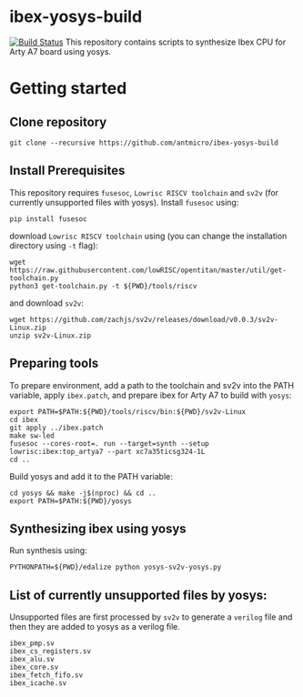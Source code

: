 # ibex-yosys-build
[![Build Status](https://travis-ci.com/antmicro/ibex-yosys-build.svg?branch=master)](https://travis-ci.com/antmicro/ibex-yosys-build)
This repository contains scripts to synthesize Ibex CPU for Arty A7 board using yosys.
# Getting started
## Clone repository
```
git clone --recursive https://github.com/antmicro/ibex-yosys-build
```
## Install Prerequisites
This repository requires `fusesoc`, `Lowrisc RISCV toolchain` and `sv2v` (for currently unsupported files with yosys).
Install `fusesoc` using:
```
pip install fusesoc
```
download `Lowrisc RISCV toolchain` using (you can change the installation directory using `-t` flag):
```
wget https://raw.githubusercontent.com/lowRISC/opentitan/master/util/get-toolchain.py
python3 get-toolchain.py -t ${PWD}/tools/riscv
```
and download `sv2v`:
```
wget https://github.com/zachjs/sv2v/releases/download/v0.0.3/sv2v-Linux.zip
unzip sv2v-Linux.zip
```
## Preparing tools
To prepare environment, add a path to the toolchain and sv2v into the PATH variable, apply `ibex.patch`, and prepare ibex for Arty A7 to build with `yosys`:
```
export PATH=$PATH:${PWD}/tools/riscv/bin:${PWD}/sv2v-Linux
cd ibex
git apply ../ibex.patch
make sw-led
fusesoc --cores-root=. run --target=synth --setup lowrisc:ibex:top_artya7 --part xc7a35ticsg324-1L
cd ..
```
Build yosys and add it to the PATH variable:
```
cd yosys && make -j$(nproc) && cd ..
export PATH=$PATH:${PWD}/yosys
```

## Synthesizing ibex using yosys
Run synthesis using:
```
PYTHONPATH=${PWD}/edalize python yosys-sv2v-yosys.py
```

## List of currently unsupported files by yosys:
Unsupported files are first processed by `sv2v` to generate a `verilog` file and then they are added to yosys as a verilog file.
```
ibex_pmp.sv
ibex_cs_registers.sv
ibex_alu.sv
ibex_core.sv
ibex_fetch_fifo.sv
ibex_icache.sv
```
